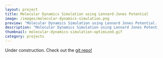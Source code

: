 ```yaml
---
layout: project
title: Molecular Dynamics Simulation using Lennard-Jones Potential
image: /images/molecular-dynamics-simulation.png
preview: "Molecular Dynamics Simulation using Lennard Jones Potential. Simulation code in C++, analysis in Python."
description: "Molecular Dynamics Simulation using Lennard Jones Potential. Simulation code in C++, analysis in Python."
thumbnail: molecular-dynamics-simulation-optimized.gif
category: projects
---
```

Under construction. 
Check out the [git repo!](https://github.com/sofiabelen/Molecular-Dynamics-Lennard-Jones)
